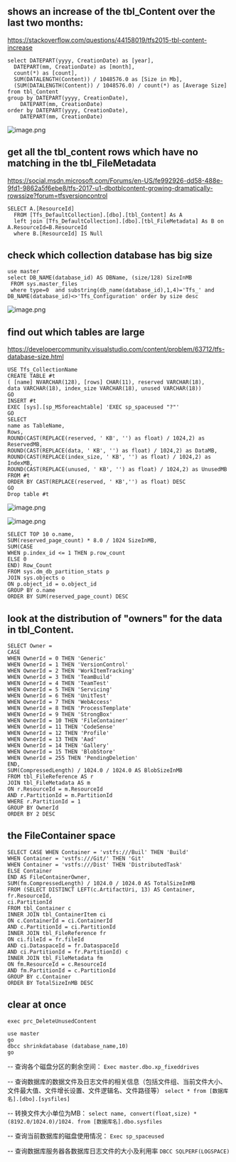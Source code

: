 ## shows an increase of the tbl_Content over the last two months:

https://stackoverflow.com/questions/44158019/tfs2015-tbl-content-increase

```
select DATEPART(yyyy, CreationDate) as [year],
  DATEPART(mm, CreationDate) as [month],
  count(*) as [count],
  SUM(DATALENGTH(Content)) / 1048576.0 as [Size in Mb],
  (SUM(DATALENGTH(Content)) / 1048576.0) / count(*) as [Average Size]
from tbl_Content
group by DATEPART(yyyy, CreationDate),
    DATEPART(mm, CreationDate)
order by DATEPART(yyyy, CreationDate),
    DATEPART(mm, CreationDate)
```
![image.png](/.attachments/image-18024c92-1068-40ef-93dc-1c10c9ec9e3a.png)

## get all the tbl_content rows which have no matching in the tbl_FileMetadata

https://social.msdn.microsoft.com/Forums/en-US/fe992926-dd58-488e-9fd1-9862a5f6ebe8/tfs-2017-u1-dbotblcontent-growing-dramatically-rowssize?forum=tfsversioncontrol

```
SELECT A.[ResourceId]  
  FROM [Tfs_DefaultCollection].[dbo].[tbl_Content] As A
  left join [Tfs_DefaultCollection].[dbo].[tbl_FileMetadata] As B on A.ResourceId=B.ResourceId
  where B.[ResourceId] IS Null
```

## check which collection database has big size

```
use master
select DB_NAME(database_id) AS DBName, (size/128) SizeInMB
 FROM sys.master_files 
 where type=0  and substring(db_name(database_id),1,4)='Tfs_' and DB_NAME(database_id)<>'Tfs_Configuration' order by size desc
```

![image.png](/.attachments/image-bb562b5c-e1d1-42c6-add7-b450f1b1708e.png)

##  find out which tables are large

https://developercommunity.visualstudio.com/content/problem/63712/tfs-database-size.html

```
USE Tfs_CollectionName
CREATE TABLE #t 
( [name] NVARCHAR(128), [rows] CHAR(11), reserved VARCHAR(18), 
data VARCHAR(18), index_size VARCHAR(18), unused VARCHAR(18))
GO
INSERT #t
EXEC [sys].[sp_MSforeachtable] 'EXEC sp_spaceused "?"'
GO
SELECT
name as TableName,
Rows,
ROUND(CAST(REPLACE(reserved, ' KB', '') as float) / 1024,2) as ReservedMB,
ROUND(CAST(REPLACE(data, ' KB', '') as float) / 1024,2) as DataMB,
ROUND(CAST(REPLACE(index_size, ' KB', '') as float) / 1024,2) as IndexMB,
ROUND(CAST(REPLACE(unused, ' KB', '') as float) / 1024,2) as UnusedMB
FROM #t
ORDER BY CAST(REPLACE(reserved, ' KB','') as float) DESC
GO
Drop table #t
```

![image.png](/.attachments/image-bf72d987-42b5-47a7-a64b-05212fa58be2.png)

![image.png](/.attachments/image-63671e32-0eb8-4c35-bd68-d088a13df54d.png)


```
SELECT TOP 10 o.name, 
SUM(reserved_page_count) * 8.0 / 1024 SizeInMB,
SUM(CASE 
WHEN p.index_id <= 1 THEN p.row_count
ELSE 0
END) Row_Count
FROM sys.dm_db_partition_stats p
JOIN sys.objects o
ON p.object_id = o.object_id
GROUP BY o.name
ORDER BY SUM(reserved_page_count) DESC
```

## look at the distribution of "owners" for the data in tbl_Content.
```
SELECT Owner = 
CASE
WHEN OwnerId = 0 THEN 'Generic' 
WHEN OwnerId = 1 THEN 'VersionControl'
WHEN OwnerId = 2 THEN 'WorkItemTracking'
WHEN OwnerId = 3 THEN 'TeamBuild'
WHEN OwnerId = 4 THEN 'TeamTest'
WHEN OwnerId = 5 THEN 'Servicing'
WHEN OwnerId = 6 THEN 'UnitTest'
WHEN OwnerId = 7 THEN 'WebAccess'
WHEN OwnerId = 8 THEN 'ProcessTemplate'
WHEN OwnerId = 9 THEN 'StrongBox'
WHEN OwnerId = 10 THEN 'FileContainer'
WHEN OwnerId = 11 THEN 'CodeSense'
WHEN OwnerId = 12 THEN 'Profile'
WHEN OwnerId = 13 THEN 'Aad'
WHEN OwnerId = 14 THEN 'Gallery'
WHEN OwnerId = 15 THEN 'BlobStore'
WHEN OwnerId = 255 THEN 'PendingDeletion'
END,
SUM(CompressedLength) / 1024.0 / 1024.0 AS BlobSizeInMB
FROM tbl_FileReference AS r
JOIN tbl_FileMetadata AS m
ON r.ResourceId = m.ResourceId
AND r.PartitionId = m.PartitionId
WHERE r.PartitionId = 1
GROUP BY OwnerId
ORDER BY 2 DESC
```

## the FileContainer space
```
SELECT CASE WHEN Container = 'vstfs:///Buil' THEN 'Build'
WHEN Container = 'vstfs:///Git/' THEN 'Git'
WHEN Container = 'vstfs:///Dist' THEN 'DistributedTask'
ELSE Container 
END AS FileContainerOwner,
SUM(fm.CompressedLength) / 1024.0 / 1024.0 AS TotalSizeInMB
FROM (SELECT DISTINCT LEFT(c.ArtifactUri, 13) AS Container,
fr.ResourceId,
ci.PartitionId
FROM tbl_Container c
INNER JOIN tbl_ContainerItem ci
ON c.ContainerId = ci.ContainerId
AND c.PartitionId = ci.PartitionId
INNER JOIN tbl_FileReference fr
ON ci.fileId = fr.fileId
AND ci.DataspaceId = fr.DataspaceId
AND ci.PartitionId = fr.PartitionId) c
INNER JOIN tbl_FileMetadata fm
ON fm.ResourceId = c.ResourceId
AND fm.PartitionId = c.PartitionId
GROUP BY c.Container
ORDER BY TotalSizeInMB DESC
```

## clear at once 

`exec prc_DeleteUnusedContent`

```
use master 
go 
dbcc shrinkdatabase (database_name,10) 
go
```

-- 查询各个磁盘分区的剩余空间：
`Exec master.dbo.xp_fixeddrives`

-- 查询数据库的数据文件及日志文件的相关信息（包括文件组、当前文件大小、文件最大值、文件增长设置、文件逻辑名、文件路径等）
`select * from [数据库名].[dbo].[sysfiles]`


-- 转换文件大小单位为MB：
`select name, convert(float,size) * (8192.0/1024.0)/1024. from [数据库名].dbo.sysfiles `


-- 查询当前数据库的磁盘使用情况：
`Exec sp_spaceused`

-- 查询数据库服务器各数据库日志文件的大小及利用率
`DBCC SQLPERF(LOGSPACE)`
